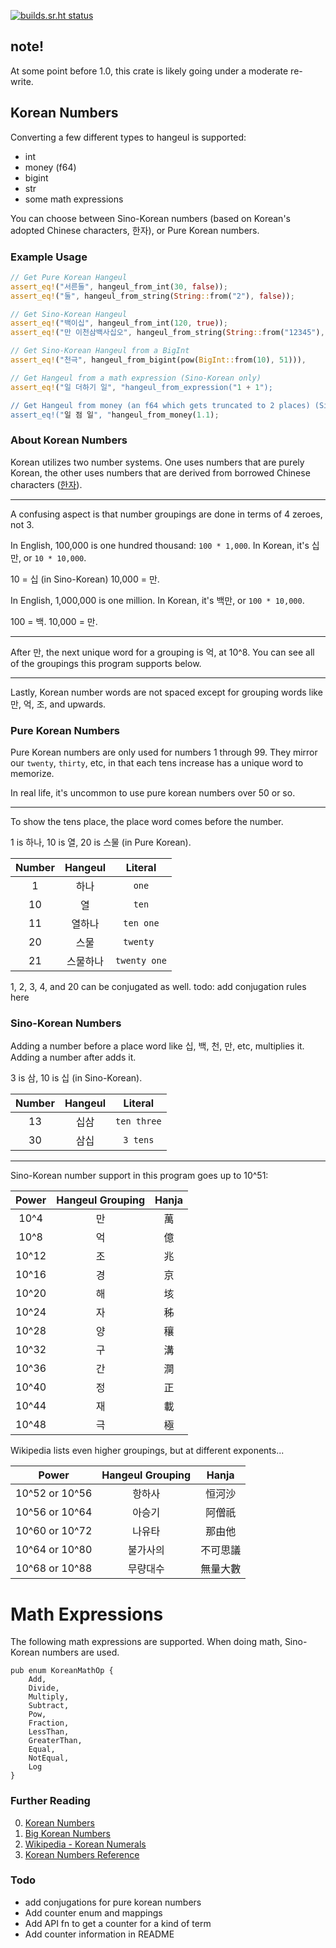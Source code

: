 [![builds.sr.ht status](https://builds.sr.ht/~andrewzah/korean_numbers.svg)](https://builds.sr.ht/~andrewzah/korean_numbers?)

## note!

At some point before 1.0, this crate is likely going under a moderate re-write.

## Korean Numbers

Converting a few different types to hangeul is supported:

* int
* money (f64)
* bigint
* str
* some math expressions

You can choose between Sino-Korean numbers (based on Korean's adopted Chinese characters, 한자), or Pure Korean numbers.

### Example Usage

```rust
// Get Pure Korean Hangeul
assert_eq!("서른둘", hangeul_from_int(30, false));
assert_eq!("둘", hangeul_from_string(String::from("2"), false));

// Get Sino-Korean Hangeul
assert_eq!("백이십", hangeul_from_int(120, true));
assert_eq!("만 이천삼백사십오", hangeul_from_string(String::from("12345"), true));

// Get Sino-Korean Hangeul from a BigInt
assert_eq!("천극", hangeul_from_bigint(pow(BigInt::from(10), 51))),

// Get Hangeul from a math expression (Sino-Korean only)
assert_eq!("일 더하기 일", "hangeul_from_expression("1 + 1");

// Get Hangeul from money (an f64 which gets truncated to 2 places) (Sino-Korean only)
assert_eq!("일 점 일", "hangeul_from_money(1.1);
```

### About Korean Numbers
Korean utilizes two number systems. One uses numbers that are purely Korean, the other uses numbers that are derived from borrowed Chinese characters ([한자](https://en.wikipedia.org/wiki/Hanja)).


---

A confusing aspect is that number groupings are done in terms of 4 zeroes, not 3. 

In English, 100,000 is one hundred thousand: `100 * 1,000`. 
In Korean, it's 십만, or `10 * 10,000`.

10 = 십 (in Sino-Korean)
10,000 = 만.

In English, 1,000,000 is one million. In Korean, it's 백만, or `100 * 10,000`.

100 = 백.
10,000 = 만.

---

After 만, the next unique word for a grouping is 억, at 10^8. You can see all of the groupings this program supports below.

---

Lastly, Korean number words are not spaced except for grouping words like 만, 억, 조, and upwards.

### Pure Korean Numbers
Pure Korean numbers are only used for numbers 1 through 99. They mirror our `twenty`, `thirty`, etc, in that each tens increase has a unique word to memorize.

In real life, it's uncommon to use pure korean numbers over 50 or so.

---

To show the tens place, the place word comes before the number.

1 is 하나, 10 is 열, 20 is 스물 (in Pure Korean).

| Number | Hangeul | Literal |
| :---: | :---: | :---: |
| 1 | 하나 | `one` |
| 10 | 열 | `ten` |
| 11 | 열하나 | `ten one` |
| 20 | 스물 | `twenty ` |
| 21 | 스물하나 | `twenty one` |

1, 2, 3, 4, and 20 can be conjugated as well. todo: add conjugation rules here

### Sino-Korean Numbers
Adding a number before a place word like 십, 백, 천, 만, etc, multiplies it.
Adding a number after adds it.

3 is 삼, 10 is 십 (in Sino-Korean).

| Number | Hangeul | Literal |
| :---: | :---: | :---: |
| 13 | 십삼 | `ten three` |
| 30 | 삼십 | `3 tens` |

---

Sino-Korean number support in this program goes up to 10^51:

| Power | Hangeul Grouping | Hanja |
| :---: | :---: | :---: |
| 10^4  | 만 | 萬 |
| 10^8  | 억 | 億 |
| 10^12 | 조 | 兆 |
| 10^16 | 경 | 京 |
| 10^20 | 해 | 垓 |
| 10^24 | 자 | 秭 |
| 10^28 | 양 | 穰 |
| 10^32 | 구 | 溝 |
| 10^36 | 간 | 澗 |
| 10^40 | 정 | 正 |
| 10^44 | 재 | 載 |
| 10^48 | 극 | 極 |

Wikipedia lists even higher groupings, but at different exponents...

| Power | Hangeul Grouping | Hanja |
| :---: | :---: | :---: |
| 10^52 or 10^56 | 항하사 | 恒河沙 |
| 10^56 or 10^64 | 아승기| 阿僧祇|
| 10^60 or 10^72 | 나유타| 那由他|
| 10^64 or 10^80 | 불가사의| 不可思議|
| 10^68 or 10^88 | 무량대수| 無量大數|

# Math Expressions

The following math expressions are supported. When doing math, Sino-Korean numbers are used.

```
pub enum KoreanMathOp {
    Add,
    Divide,
    Multiply,
    Subtract,
    Pow,
    Fraction,
    LessThan,
    GreaterThan,
    Equal,
    NotEqual,
    Log
}
```

### Further Reading

  0. [Korean Numbers](https://www.howtostudykorean.com/unit1/unit-1-lessons-9-16/unit-1-lesson-10/)
  1. [Big Korean Numbers](https://www.howtostudykorean.com/unit-6/lessons-126-133/lesson130/)
  2. [Wikipedia - Korean Numerals](https://en.wikipedia.org/wiki/Korean_numerals)
  3. [Korean Numbers Reference](https://www.omniglot.com/language/numbers/korean.htm)

### Todo
* add conjugations for pure korean numbers
* Add counter enum and mappings
* Add API fn to get a counter for a kind of term
* Add counter information in README
